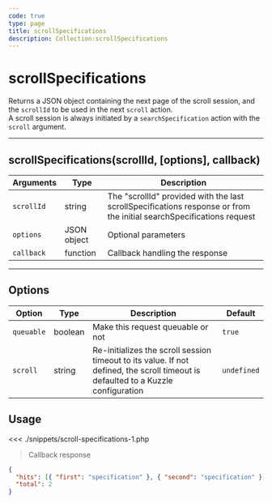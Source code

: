 ```yaml
---
code: true
type: page
title: scrollSpecifications
description: Collection:scrollSpecifications
---
```


# scrollSpecifications

Returns a JSON object containing the next page of the scroll session, and the `scrollId` to be used in the next `scroll` action.  
A scroll session is always initiated by a `searchSpecification` action with the `scroll` argument.

---

## scrollSpecifications(scrollId, [options], callback)

| Arguments  | Type        | Description                                                                                                          |
| ---------- | ----------- | -------------------------------------------------------------------------------------------------------------------- |
| `scrollId` | string      | The "scrollId" provided with the last scrollSpecifications response or from the initial searchSpecifications request |
| `options`  | JSON object | Optional parameters                                                                                                  |
| `callback` | function    | Callback handling the response                                                                                       |

---

## Options

| Option     | Type    | Description                                                                                                                       | Default     |
| ---------- | ------- | --------------------------------------------------------------------------------------------------------------------------------- | ----------- |
| `queuable` | boolean | Make this request queuable or not                                                                                                 | `true`      |
| `scroll`   | string  | Re-initializes the scroll session timeout to its value. If not defined, the scroll timeout is defaulted to a Kuzzle configuration | `undefined` |

## Usage

<<< ./snippets/scroll-specifications-1.php

> Callback response

```json
{
  "hits": [{ "first": "specification" }, { "second": "specification" }],
  "total": 2
}
```

